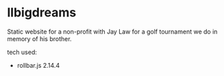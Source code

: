 # llbigdreams

Static website for a non-profit with Jay Law for a golf tournament we do in memory of his brother.

tech used:
* rollbar.js 2.14.4
